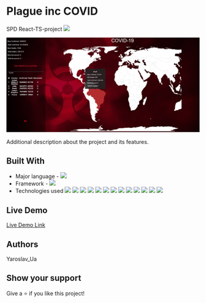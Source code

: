 # Plague inc COVID

SPD React-TS-project
![](https://img.shields.io/badge/Ya.ua.dev-blueviolet)

![screenshot](./src/assets/readme.jpg)

Additional description about the project and its features.

## Built With

- Major language - ![](https://img.shields.io/badge/TypeScript-blueviolet)
- Framework - ![](https://img.shields.io/badge/React-blueviolet)
- Technologies used ![](https://img.shields.io/badge/react-redux-blueviolet)
  ![](https://img.shields.io/badge/@reduxjs-/toolkit-blueviolet)
  ![](https://img.shields.io/badge/react-dom-blueviolet)
  ![](https://img.shields.io/badge/redux-logger-blueviolet)
  ![](https://img.shields.io/badge/@material-ui/core-blueviolet)
  ![](https://img.shields.io/badge/@material-ui/icons-blueviolet)
  ![](https://img.shields.io/badge/axios-blueviolet)
  ![](https://img.shields.io/badge/react-dayPicker-blueviolet)
  ![](https://img.shields.io/badge/date-fnz-blueviolet)
  ![](https://img.shields.io/badge/moment-blueviolet)
  ![](https://img.shields.io/badge/bootstrap-blueviolet)
  ![](https://img.shields.io/badge/react-icons-blueviolet)
  ![](https://img.shields.io/badge/react-simpleMaps-blueviolet)

## Live Demo

[Live Demo Link](https://plague-inc-covid-19.netlify.app/)

## Authors
Yaroslav_Ua
## Show your support

Give a ⭐️ if you like this project!
